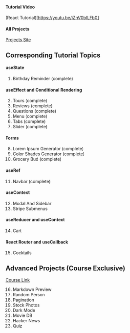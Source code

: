 #### Tutorial Video

(React Tutorial)[https://youtu.be/iZhV0bILFb0]

#### All Projects

[Projects Site](https://react-projects.netlify.app/)

## Corresponding Tutorial Topics

#### useState

1. Birthday Reminder (complete)

#### useEffect and Conditional Rendering

2. Tours (complete)
3. Reviews (complete)
4. Questions (complete)
5. Menu (complete)
6. Tabs (complete)
7. Slider (complete)

#### Forms

8. Lorem Ipsum Generator (complete)
9. Color Shades Generator (complete)
10. Grocery Bud (complete)

#### useRef

11. Navbar (complete)

#### useContext

12. Modal And Sidebar
13. Stripe Submenus

#### useReducer and useContext

14. Cart

#### React Router and useCallback

15. Cocktails

## Advanced Projects (Course Exclusive)

[Course Link](https://www.udemy.com/course/react-tutorial-and-projects-course/?couponCode=REACT-OCT)

16. Markdown Preview
17. Random Person
18. Pagination
19. Stock Photos
20. Dark Mode
21. Movie DB
22. Hacker News
23. Quiz
